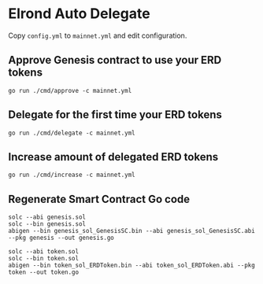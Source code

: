 # Elrond Auto Delegate

Copy `config.yml` to `mainnet.yml` and edit configuration.

## Approve Genesis contract to use your ERD tokens

```
go run ./cmd/approve -c mainnet.yml
```

## Delegate for the first time your ERD tokens

```
go run ./cmd/delegate -c mainnet.yml
```

## Increase amount of delegated ERD tokens

```
go run ./cmd/increase -c mainnet.yml
```

## Regenerate Smart Contract Go code

```
solc --abi genesis.sol
solc --bin genesis.sol
abigen --bin genesis_sol_GenesisSC.bin --abi genesis_sol_GenesisSC.abi --pkg genesis --out genesis.go
```

```
solc --abi token.sol
solc --bin token.sol
abigen --bin token_sol_ERDToken.bin --abi token_sol_ERDToken.abi --pkg token --out token.go
```